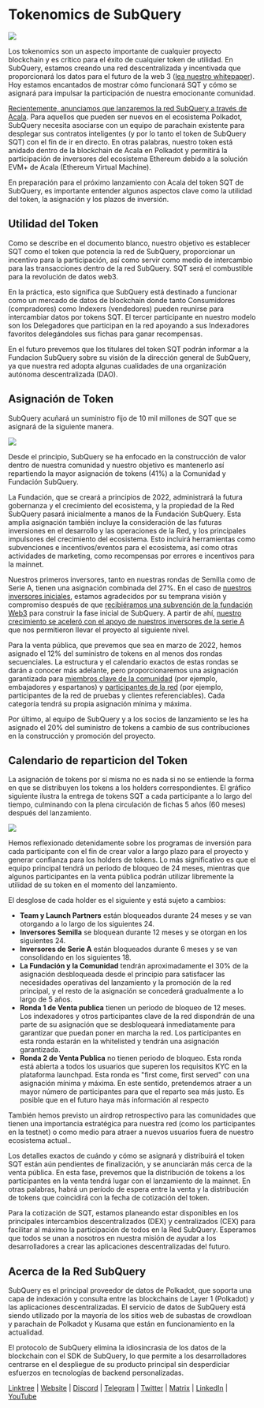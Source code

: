 # Tokenomics de SubQuery

![](https://miro.medium.com/max/1400/1*e42FM0TsNgOM3VacoctOzQ.png)

Los tokenomics son un aspecto importante de cualquier proyecto blockchain y es crítico para el éxito de cualquier token de utilidad. En SubQuery, estamos creando una red descentralizada y incentivada que proporcionará los datos para el futuro de la web 3 ([lea nuestro whitepaper](https://static.subquery.network/whitepaper.pdf)). Hoy estamos encantados de mostrar cómo funcionará SQT y cómo se asignará para impulsar la participación de nuestra emocionante comunidad.

[Recientemente, anunciamos que lanzaremos la red SubQuery a través de Acala](./20211220-tokenomics.md). Para aquellos que pueden ser nuevos en el ecosistema Polkadot, SubQuery necesita asociarse con un equipo de parachain existente para desplegar sus contratos inteligentes (y por lo tanto el token de SubQuery SQT) con el fin de ir en directo. En otras palabras, nuestro token está anidado dentro de la blockchain de Acala en Polkadot y permitirá la participación de inversores del ecosistema Ethereum debido a la solución EVM+ de Acala (Ethereum Virtual Machine).

En preparación para el próximo lanzamiento con Acala del token SQT de SubQuery, es importante entender algunos aspectos clave como la utilidad del token, la asignación y los plazos de inversión.

## Utilidad del Token

Como se describe en el documento blanco, nuestro objetivo es establecer SQT como el token que potencia la red de SubQuery, proporcionar un incentivo para la participación, así como servir como medio de intercambio para las transacciones dentro de la red SubQuery. SQT será el combustible para la revolución de datos web3.

En la práctica, esto significa que SubQuery está destinado a funcionar como un mercado de datos de blockchain donde tanto Consumidores (compradores) como Indexers (vendedores) pueden reunirse para intercambiar datos por tokens SQT. El tercer participante en nuestro modelo son los Delegadores que participan en la red apoyando a sus Indexadores favoritos delegándoles sus fichas para ganar recompensas.

En el futuro prevemos que los titulares del token SQT podrán informar a la Fundacion SubQuery sobre su visión de la dirección general de SubQuery, ya que nuestra red adopta algunas cualidades de una organización autónoma descentralizada (DAO).

## Asignación de Token

SubQuery acuñará un suministro fijo de 10 mil millones de SQT que se asignará de la siguiente manera.

![](https://miro.medium.com/max/1400/0*eG2TM3J0NZDaT14m)

Desde el principio, SubQuery se ha enfocado en la construcción de valor dentro de nuestra comunidad y nuestro objetivo es mantenerlo así repartiendo la mayor asignación de tokens (41%) a la Comunidad y Fundación SubQuery.

La Fundación, que se creará a principios de 2022, administrará la futura gobernanza y el crecimiento del ecosistema, y la propiedad de la Red SubQuery pasará inicialmente a manos de la Fundación SubQuery. Esta amplia asignación también incluye la consideración de las futuras inversiones en el desarrollo y las operaciones de la Red, y los principales impulsores del crecimiento del ecosistema. Esto incluirá herramientas como subvenciones e incentivos/eventos para el ecosistema, así como otras actividades de marketing, como recompensas por errores e incentivos para la mainnet.

Nuestros primeros inversores, tanto en nuestras rondas de Semilla como de Serie A, tienen una asignación combinada del 27%. En el caso de [nuestros inversores iniciales](./20210312-SubQuery-Raises-%241.8M-Seed-Round-for-Future-Expansion.md), estamos agradecidos por su temprana visión y compromiso después de que [recibiéramos una subvención de la fundación Web3](./20210207-SubQuery-Delivers-Its-Open-Source-SDK-Following-a-Web3-Foundation-Grant.md) para construir la fase inicial de SubQuery. A partir de ahí, [nuestro crecimiento se aceleró con el apoyo de nuestros inversores de la serie A](./20210908-SubQuery-Announces-US%249-Million-Funding-Round.md) que nos permitieron llevar el proyecto al siguiente nivel.

Para la venta pública, que prevemos que sea en marzo de 2022, hemos asignado el 12% del suministro de tokens en al menos dos rondas secuenciales. La estructura y el calendario exactos de estas rondas se darán a conocer más adelante, pero proporcionaremos una asignación garantizada para [miembros clave de la comunidad](./20210713-Introducing-the-SubQuery-Ambassador-Program.md) (por ejemplo, embajadores y espartanos) y [participantes de la red](./20211202-indexer-invitation.md) (por ejemplo, participantes de la red de pruebas y clientes referenciables). Cada categoría tendrá su propia asignación mínima y máxima.

Por último, al equipo de SubQuery y a los socios de lanzamiento se les ha asignado el 20% del suministro de tokens a cambio de sus contribuciones en la construcción y promoción del proyecto.

## Calendario de reparticion del Token

La asignación de tokens por sí misma no es nada si no se entiende la forma en que se distribuyen los tokens a los holders correspondientes. El gráfico siguiente ilustra la entrega de tokens SQT a cada participante a lo largo del tiempo, culminando con la plena circulación de fichas 5 años (60 meses) después del lanzamiento.

![](https://miro.medium.com/max/1400/0*mfIBkH4SjFZgGuIq)

Hemos reflexionado detenidamente sobre los programas de inversión para cada participante con el fin de crear valor a largo plazo para el proyecto y generar confianza para los holders de tokens. Lo más significativo es que el equipo principal tendrá un periodo de bloqueo de 24 meses, mientras que algunos participantes en la venta pública podrán utilizar libremente la utilidad de su token en el momento del lanzamiento.

El desglose de cada holder es el siguiente y está sujeto a cambios:

- **Team y Launch Partners** están bloqueados durante 24 meses y se van otorgando a lo largo de los siguientes 24.
- **Inversores Semilla** se bloquean durante 12 meses y se otorgan en los siguientes 24.
- **Inversores de Serie A** están bloqueados durante 6 meses y se van consolidando en los siguientes 18.
- **La Fundación y la Comunidad** tendrán aproximadamente el 30% de la asignación desbloqueada desde el principio para satisfacer las necesidades operativas del lanzamiento y la promoción de la red principal, y el resto de la asignación se concederá gradualmente a lo largo de 5 años.
- **Ronda 1 de Venta publica** tienen un periodo de bloqueo de 12 meses. Los indexadores y otros participantes clave de la red dispondrán de una parte de su asignación que se desbloqueará inmediatamente para garantizar que puedan poner en marcha la red. Los participantes en esta ronda estarán en la whitelisted y tendrán una asignación garantizada.
- **Ronda 2 de Venta Publica** no tienen periodo de bloqueo. Esta ronda está abierta a todos los usuarios que superen los requisitos KYC en la plataforma launchpad. Esta ronda es "first come, first served" con una asignación mínima y máxima. En este sentido, pretendemos atraer a un mayor número de participantes para que el reparto sea más justo. Es posible que en el futuro haya más información al respecto

También hemos previsto un airdrop retrospectivo para las comunidades que tienen una importancia estratégica para nuestra red (como los participantes en la testnet) o como medio para atraer a nuevos usuarios fuera de nuestro ecosistema actual..

Los detalles exactos de cuándo y cómo se asignará y distribuirá el token SQT están aún pendientes de finalización, y se anunciarán más cerca de la venta pública. En esta fase, prevemos que la distribución de tokens a los participantes en la venta tendrá lugar con el lanzamiento de la mainnet. En otras palabras, habrá un período de espera entre la venta y la distribución de tokens que coincidirá con la fecha de cotización del token.

Para la cotización de SQT, estamos planeando estar disponibles en los principales intercambios descentralizados (DEX) y centralizados (CEX) para facilitar al máximo la participación de todos en la Red SubQuery. Esperamos que todos se unan a nosotros en nuestra misión de ayudar a los desarrolladores a crear las aplicaciones descentralizadas del futuro.

## Acerca de la Red SubQuery

SubQuery es el principal proveedor de datos de Polkadot, que soporta una capa de indexación y consulta entre las blockchains de Layer 1 (Polkadot) y las aplicaciones descentralizadas. El servicio de datos de SubQuery está siendo utilizado por la mayoría de los sitios web de subastas de crowdloan y parachain de Polkadot y Kusama que están en funcionamiento en la actualidad.

El protocolo de SubQuery elimina la idiosincrasia de los datos de la blockchain con el SDK de SubQuery, lo que permite a los desarrolladores centrarse en el despliegue de su producto principal sin desperdiciar esfuerzos en tecnologías de backend personalizadas.

​​​​[Linktree](https://linktr.ee/subquerynetwork) | [Website](https://subquery.network/) | [Discord](https://discord.com/invite/78zg8aBSMG) | [Telegram](https://t.me/subquerynetwork) | [Twitter](https://twitter.com/subquerynetwork) | [Matrix](https://matrix.to/#/#subquery:matrix.org) | [LinkedIn](https://www.linkedin.com/company/subquery) | [YouTube](https://www.youtube.com/channel/UCi1a6NUUjegcLHDFLr7CqLw)
